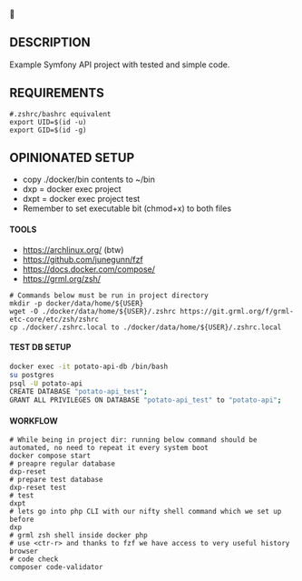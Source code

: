 🥔
## DESCRIPTION
Example Symfony API project with tested and simple code.

## REQUIREMENTS
```shell
#.zshrc/bashrc equivalent
export UID=$(id -u)
export GID=$(id -g)
```

## OPINIONATED SETUP
* copy ./docker/bin contents to ~/bin
* dxp = docker exec project
* dxpt = docker exec project test
* Remember to set executable bit (chmod+x) to both files

#### TOOLS
* https://archlinux.org/ (btw)
* https://github.com/junegunn/fzf
* https://docs.docker.com/compose/
* https://grml.org/zsh/

```shell
# Commands below must be run in project directory
mkdir -p docker/data/home/${USER}
wget -O ./docker/data/home/${USER}/.zshrc https://git.grml.org/f/grml-etc-core/etc/zsh/zshrc
cp ./docker/.zshrc.local to ./docker/data/home/${USER}/.zshrc.local
```

#### TEST DB SETUP

```sh
docker exec -it potato-api-db /bin/bash
su postgres
psql -U potato-api
CREATE DATABASE "potato-api_test";
GRANT ALL PRIVILEGES ON DATABASE "potato-api_test" to "potato-api";
```

#### WORKFLOW
```shell
# While being in project dir: running below command should be automated, no need to repeat it every system boot
docker compose start
# preapre regular database
dxp-reset
# prepare test database
dxp-reset test
# test
dxpt
# lets go into php CLI with our nifty shell command which we set up before
dxp
# grml zsh shell inside docker php
# use <ctr-r> and thanks to fzf we have access to very useful history browser
# code check
composer code-validator
```
